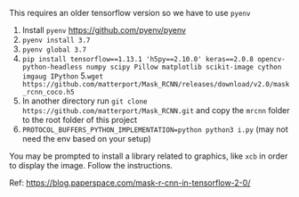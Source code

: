 This requires an older tensorflow version so we have to use `pyenv`

1. Install `pyenv` https://github.com/pyenv/pyenv
2. `pyenv install 3.7`
3. `pyenv global 3.7`
4. `pip install tensorflow==1.13.1 'h5py==2.10.0' keras==2.0.8 opencv-python-headless numpy scipy Pillow matplotlib scikit-image cython imgaug IPython`
5.`wget https://github.com/matterport/Mask_RCNN/releases/download/v2.0/mask_rcnn_coco.h5`
6. In another directory run `git clone https://github.com/matterport/Mask_RCNN.git` and copy the `mrcnn` folder to the root folder of this project
7. `PROTOCOL_BUFFERS_PYTHON_IMPLEMENTATION=python python3 i.py` (may not need the env based on your setup)

You may be prompted to install a library related to graphics, like `xcb` in order to display the image. Follow the instructions.

Ref: https://blog.paperspace.com/mask-r-cnn-in-tensorflow-2-0/
